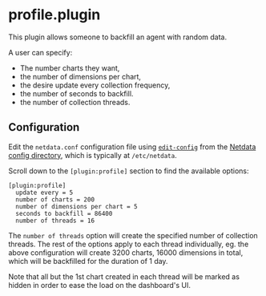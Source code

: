 # profile.plugin

This plugin allows someone to backfill an agent with random data.

A user can specify:

 - The number charts they want,
 - the number of dimensions per chart,
 - the desire update every collection frequency,
 - the number of seconds to backfill.
 - the number of collection threads.

## Configuration

Edit the `netdata.conf` configuration file using [`edit-config`](https://github.com/netdata/netdata/blob/master/docs/configure/nodes.md#use-edit-config-to-edit-configuration-files) from the [Netdata config directory](https://github.com/netdata/netdata/blob/master/docs/configure/nodes.md#the-netdata-config-directory), which is typically at `/etc/netdata`.

Scroll down to the `[plugin:profile]` section to find the available options:

```
[plugin:profile]
  update every = 5
  number of charts = 200
  number of dimensions per chart = 5
  seconds to backfill = 86400
  number of threads = 16
```

The `number of threads` option will create the specified number of collection
threads. The rest of the options apply to each thread individually, eg. the
above configuration will create 3200 charts, 16000 dimensions in total, which will be
backfilled for the duration of 1 day.

Note that all but the 1st chart created in each thread will be marked as hidden
in order to ease the load on the dashboard's UI.
